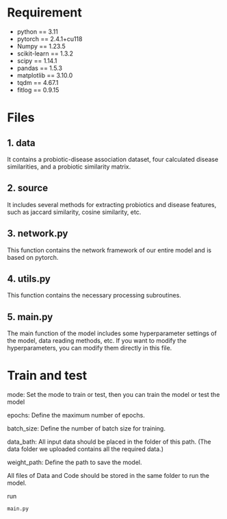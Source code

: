 # Requirement

* python == 3.11
* pytorch == 2.4.1+cu118
* Numpy == 1.23.5
* scikit-learn == 1.3.2
* scipy == 1.14.1
* pandas == 1.5.3
* matplotlib == 3.10.0
* tqdm == 4.67.1
* fitlog == 0.9.15

# Files

## 1. data

It contains a probiotic-disease association dataset, four calculated disease similarities, and a probiotic similarity matrix.

## 2. source
It includes several methods for extracting probiotics and disease features, such as jaccard similarity, cosine similarity, etc.

## 3. network.py

 This function contains the network framework of our entire model and is based on pytorch.

## 4. utils.py

This function contains the necessary processing subroutines.

## 5. main.py

The main function of the model includes some hyperparameter settings of the model, data reading methods, etc. If you want to modify the hyperparameters, you can modify them directly in this file.

# Train and test 


mode: Set the mode to train or test, then you can train the model or test the model

epochs: Define the maximum number of epochs.

batch_size: Define the number of batch size for training.

data_bath: All input data should be placed in the folder of this path. (The data folder we uploaded contains all the required data.)

weight_path: Define the path to save the model.

All files of Data and Code should be stored in the same folder to run the model.


run
```
main.py
```



